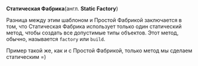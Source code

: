 **Статическая Фабрика**(англ. **Static Factory**)

Разница между этим шаблоном и Простой Фабрикой заключается в том, что Статическая Фабрика использует только один
статический метод, чтобы создать все допустимые типы объектов. Этот метод, обычно, называется `factory` или `build`.

Пример такой же, как и с Простой Фабрикой, только метод мы сделаем статическим =)
